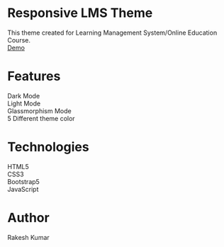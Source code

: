 # Responsive LMS Theme
This theme created for Learning Management System/Online Education Course.<br>
<a href="https://rkkumar6247.github.io/lmstheme.github.io/" target="_blank">Demo</a>

# Features 
Dark Mode<br>
Light Mode<br>
Glassmorphism Mode<br>
5 Different theme color<br>

# Technologies
HTML5<br>
CSS3<br>
Bootstrap5<br>
JavaScript<br>

# Author
Rakesh Kumar
